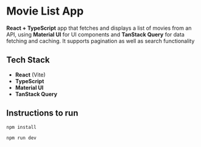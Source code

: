 # Movie List App

**React + TypeScript** app that fetches and displays a list of movies from an API, using **Material UI** for UI components and **TanStack Query** for data fetching and caching. It supports pagination as well as search functionality

## Tech Stack

- **React** (Vite)
- **TypeScript**
- **Material UI**
- **TanStack Query**

## Instructions to run

```sh
npm install
```

```sh
npm run dev
```

